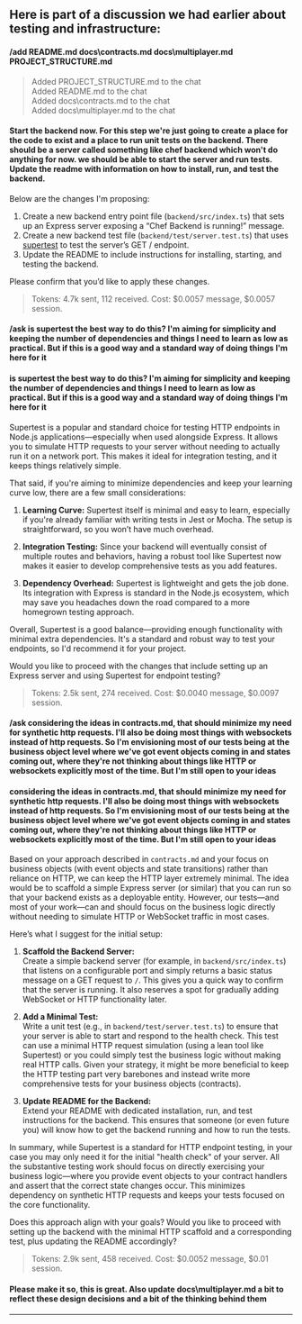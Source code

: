 Here is part of a discussion we had earlier about testing and infrastructure:
---

#### /add README.md docs\contracts.md docs\multiplayer.md PROJECT_STRUCTURE.md  
> Added PROJECT_STRUCTURE.md to the chat  
> Added README.md to the chat  
> Added docs\contracts.md to the chat  
> Added docs\multiplayer.md to the chat  

#### Start the backend now.  For this step we're just going to create a place for the code to exist and a place to run unit tests on the backend. There should be a server called something like chef backend which won't do anything for now.  we should be able to start the server and run tests.  Update the readme with information on how to install, run, and test the backend.  

Below are the changes I'm proposing:

1. Create a new backend entry point file (`backend/src/index.ts`) that sets up an Express server exposing a “Chef Backend is running!” message.  
2. Create a new backend test file (`backend/test/server.test.ts`) that uses [supertest](https://www.npmjs.com/package/supertest) to test the server’s GET / endpoint.  
3. Update the README to include instructions for installing, starting, and testing the backend.

Please confirm that you’d like to apply these changes.

> Tokens: 4.7k sent, 112 received. Cost: $0.0057 message, $0.0057 session.  

#### /ask is supertest the best way to do this?  I'm aiming for simplicity and keeping the number of dependencies and things I need to learn as low as practical. But if this is a good way and a standard way of doing things I'm here for it  

#### is supertest the best way to do this?  I'm aiming for simplicity and keeping the number of dependencies and things I need to learn as low as practical. But if this is a good way and a standard way of doing things I'm here for it  

Supertest is a popular and standard choice for testing HTTP endpoints in Node.js applications—especially when used alongside Express. It allows you to simulate HTTP requests to your server without needing to actually run it on a network port. This makes it ideal for integration testing, and it keeps things relatively simple.

That said, if you're aiming to minimize dependencies and keep your learning curve low, there are a few small considerations:

1. **Learning Curve:** Supertest itself is minimal and easy to learn, especially if you're already familiar with writing tests in Jest or Mocha. The setup is straightforward, so you won’t have much overhead.

2. **Integration Testing:** Since your backend will eventually consist of multiple routes and behaviors, having a robust tool like Supertest now makes it easier to develop comprehensive tests as you add features.

3. **Dependency Overhead:** Supertest is lightweight and gets the job done. Its integration with Express is standard in the Node.js ecosystem, which may save you headaches down the road compared to a more homegrown testing approach.

Overall, Supertest is a good balance—providing enough functionality with minimal extra dependencies. It's a standard and robust way to test your endpoints, so I'd recommend it for your project.

Would you like to proceed with the changes that include setting up an Express server and using Supertest for endpoint testing?

> Tokens: 2.5k sent, 274 received. Cost: $0.0040 message, $0.0097 session.  

#### /ask considering the ideas in contracts.md, that should minimize my need for synthetic http requests. I'll also be doing most things with websockets instead of http requests. So I'm envisioning most of our tests being at the business object level where we've got event objects coming in and states coming out, where they're not thinking about things like HTTP or websockets explicitly most of the time.  But I'm still open to your ideas  

#### considering the ideas in contracts.md, that should minimize my need for synthetic http requests. I'll also be doing most things with websockets instead of http requests. So I'm envisioning most of our tests being at the business object level where we've got event objects coming in and states coming out, where they're not thinking about things like HTTP or websockets explicitly most of the time.  But I'm still open to your ideas  

Based on your approach described in `contracts.md` and your focus on business objects (with event objects and state transitions) rather than reliance on HTTP, we can keep the HTTP layer extremely minimal. The idea would be to scaffold a simple Express server (or similar) that you can run so that your backend exists as a deployable entity. However, our tests—and most of your work—can and should focus on the business logic directly without needing to simulate HTTP or WebSocket traffic in most cases.

Here’s what I suggest for the initial setup:

1. **Scaffold the Backend Server:**  
   Create a simple backend server (for example, in `backend/src/index.ts`) that listens on a configurable port and simply returns a basic status message on a GET request to `/`. This gives you a quick way to confirm that the server is running. It also reserves a spot for gradually adding WebSocket or HTTP functionality later.

2. **Add a Minimal Test:**  
   Write a unit test (e.g., in `backend/test/server.test.ts`) to ensure that your server is able to start and respond to the health check. This test can use a minimal HTTP request simulation (using a lean tool like Supertest) or you could simply test the business logic without making real HTTP calls. Given your strategy, it might be more beneficial to keep the HTTP testing part very barebones and instead write more comprehensive tests for your business objects (contracts).

3. **Update README for the Backend:**  
   Extend your README with dedicated installation, run, and test instructions for the backend. This ensures that someone (or even future you) will know how to get the backend running and how to run the tests.

In summary, while Supertest is a standard for HTTP endpoint testing, in your case you may only need it for the initial "health check" of your server. All the substantive testing work should focus on directly exercising your business logic—where you provide event objects to your contract handlers and assert that the correct state changes occur. This minimizes dependency on synthetic HTTP requests and keeps your tests focused on the core functionality.

Does this approach align with your goals? Would you like to proceed with setting up the backend with the minimal HTTP scaffold and a corresponding test, plus updating the README accordingly?

> Tokens: 2.9k sent, 458 received. Cost: $0.0052 message, $0.01 session.  

#### Please make it so, this is great.  Also update docs\multiplayer.md a bit to reflect these design decisions and a bit of the thinking behind them  

---

